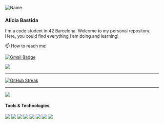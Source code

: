 ![Name](https://github.com/sharannyobasu/sharannyobasu/blob/master/Hello(1).gif)
### Alicia Bastida

  I´m a code student in 42 Barcelona. Welcome to my personal repository. Here, you could find everything I am doing and learning!

📫 How to reach me:

   [![Gmail Badge](https://img.shields.io/badge/-gmail-c14438?style=flat-square&logo=Gmail&logoColor=white&link=mailto:alibastida@gmail.com)](mailto:alibastida@gmail.com)

<a href="https://github.com/Daggy1234">
  <img src="https://github-readme-stats.vercel.app/api?username=AliBastida&show_icons=true&hide_border=true" />
</a>

---

[![GitHub Streak](https://github-readme-streak-stats.herokuapp.com?user=AliBAstida&theme=deuteranopia-friendly-theme&date_format=M%20j%5B%2C%20Y%5D&type=png&background=FFFFFF)](https://git.io/streak-stats)

---

<a href="https://github.com/Daggy1234">
  <img src="https://github-readme-stats.vercel.app/api/top-langs/?username=AliBastida&layout=compact" />
</a>

<h4>Tools & Technologies</h4>
<p>
  <img src="https://img.shields.io/badge/Git-F05032?style=for-the-badge&logo=git&logoColor=white">
  <img src="https://img.shields.io/badge/GitHub-100000?style=for-the-badge&logo=github&logoColor=white">
  <img src="https://img.shields.io/badge/Linux-FCC624?style=for-the-badge&logo=linux&logoColor=black">
  <img src="https://img.shields.io/badge/Notion-000000?style=for-the-badge&logo=notion&logoColor=white">
  <img src="https://img.shields.io/badge/VIM-%2311AB00.svg?&style=for-the-badge&logo=vim&logoColor=white"/>  
  <img src="https://img.shields.io/badge/VSCode-0078D4?style=for-the-badge&logo=visual%20studio%20code&logoColor=white"/>
  <img src="https://img.shields.io/badge/iTerm2-000000?style=for-the-badge&logo=iterm2&logoColor=white"/>


  <img src="https://github-readme-activity-graph.cyclic.app/graph?username=AliBastida&theme=minimal"/>
</p>
<!--

# P-NAME  
**AliBastida/AliBastida** is a ✨ _special_ ✨ repository because its `README.md` (this file) appears on your GitHub profile.

Here are some ideas to get you started:

- 🔭 I’m currently working on ...
- 🌱 I’m currently learning ...
- 👯 I’m looking to collaborate on ...
- 🤔 I’m looking for help with ...
- 💬 Ask me about ...
- 📫 How to reach me: ...
- 😄 Pronouns: ...
- ⚡ Fun fact: ...
-->
